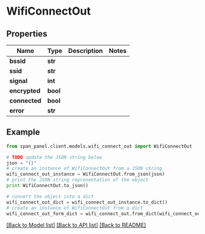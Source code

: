 # WifiConnectOut


## Properties
Name | Type | Description | Notes
------------ | ------------- | ------------- | -------------
**bssid** | **str** |  | 
**ssid** | **str** |  | 
**signal** | **int** |  | 
**encrypted** | **bool** |  | 
**connected** | **bool** |  | 
**error** | **str** |  | 

## Example

```python
from span_panel.client.models.wifi_connect_out import WifiConnectOut

# TODO update the JSON string below
json = "{}"
# create an instance of WifiConnectOut from a JSON string
wifi_connect_out_instance = WifiConnectOut.from_json(json)
# print the JSON string representation of the object
print WifiConnectOut.to_json()

# convert the object into a dict
wifi_connect_out_dict = wifi_connect_out_instance.to_dict()
# create an instance of WifiConnectOut from a dict
wifi_connect_out_form_dict = wifi_connect_out.from_dict(wifi_connect_out_dict)
```
[[Back to Model list]](../README.md#documentation-for-models) [[Back to API list]](../README.md#documentation-for-api-endpoints) [[Back to README]](../README.md)


